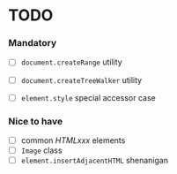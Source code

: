 # TODO

### Mandatory

- [ ] `document.createRange` utility
- [ ] `document.createTreeWalker` utility
- [ ] `element.style` special accessor case


### Nice to have
- [ ] common *HTMLxxx* elements
- [ ] `Image` class
- [ ] `element.insertAdjacentHTML` shenanigan
